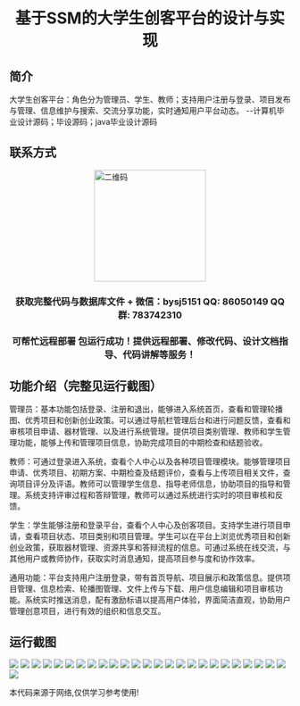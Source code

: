 <p><h1 align="center">基于SSM的大学生创客平台的设计与实现</h1></p>

## 简介
大学生创客平台：角色分为管理员、学生、教师；支持用户注册与登录、项目发布与管理、信息维护与搜索、交流分享功能，实时通知用户平台动态。    --计算机毕业设计源码；毕设源码；java毕业设计源码


## 联系方式
<img src="https://bs-1329754181.cos.ap-shanghai.myqcloud.com/wx.jpg" alt="二维码" style="display: block; margin: 0 auto;" width="200px">
<p><h3 align="center">获取完整代码与数据库文件 + 微信：bysj5151 QQ: 86050149 QQ群: 783742310</h3></p>
<p><h3 align="center">可帮忙远程部署 包运行成功！提供远程部署、修改代码、设计文档指导、代码讲解等服务！</h3></p>

## 功能介绍（完整见运行截图）
管理员：基本功能包括登录、注册和退出，能够进入系统首页，查看和管理轮播图、优秀项目和创新创业政策。可以通过导航栏管理后台和进行问题反馈，查看和审核项目申请、器材管理、以及进行系统管理。提供项目类别管理、教师和学生管理功能，能够上传和管理项目信息，协助完成项目的中期检查和结题验收。

教师：可通过登录进入系统，查看个人中心以及各种项目管理模块。能够管理项目申请、优秀项目、初期方案、中期检查及结题评价，查看与上传项目相关文件，查询项目评分及评语。教师可以管理学生信息、指导老师信息，协助项目的指导和管理。系统支持评审过程和答辩管理，教师可以通过系统进行实时的项目审核和反馈。

学生：学生能够注册和登录平台，查看个人中心及创客项目。支持学生进行项目申请，查看项目状态、项目类别和项目管理。学生可以在平台上浏览优秀项目和创新创业政策，获取器材管理、资源共享和答辩流程的信息。可通过系统在线交流，与其他用户或教师协作，获取实时消息通知，提高项目参与度和协作效率。

通用功能：平台支持用户注册登录，带有首页导航、项目展示和政策信息。提供项目管理、信息检索、轮播图管理、文件上传与下载、用户信息编辑和项目审核功能。系统实时推送消息，配有激励标语以提高用户体验，界面简洁直观，协助用户管理创意项目，进行有效的组织和信息交互。


## 运行截图
![](https://bs-1329754181.cos.ap-shanghai.myqcloud.com/ssm/UniversityMakerPlatform/img/001.jpg)
![](https://bs-1329754181.cos.ap-shanghai.myqcloud.com/ssm/UniversityMakerPlatform/img/002.jpg)
![](https://bs-1329754181.cos.ap-shanghai.myqcloud.com/ssm/UniversityMakerPlatform/img/003.jpg)
![](https://bs-1329754181.cos.ap-shanghai.myqcloud.com/ssm/UniversityMakerPlatform/img/004.jpg)
![](https://bs-1329754181.cos.ap-shanghai.myqcloud.com/ssm/UniversityMakerPlatform/img/005.jpg)
![](https://bs-1329754181.cos.ap-shanghai.myqcloud.com/ssm/UniversityMakerPlatform/img/006.jpg)
![](https://bs-1329754181.cos.ap-shanghai.myqcloud.com/ssm/UniversityMakerPlatform/img/007.jpg)
![](https://bs-1329754181.cos.ap-shanghai.myqcloud.com/ssm/UniversityMakerPlatform/img/008.jpg)
![](https://bs-1329754181.cos.ap-shanghai.myqcloud.com/ssm/UniversityMakerPlatform/img/009.jpg)
![](https://bs-1329754181.cos.ap-shanghai.myqcloud.com/ssm/UniversityMakerPlatform/img/010.jpg)
![](https://bs-1329754181.cos.ap-shanghai.myqcloud.com/ssm/UniversityMakerPlatform/img/011.jpg)
![](https://bs-1329754181.cos.ap-shanghai.myqcloud.com/ssm/UniversityMakerPlatform/img/012.jpg)
![](https://bs-1329754181.cos.ap-shanghai.myqcloud.com/ssm/UniversityMakerPlatform/img/013.jpg)
![](https://bs-1329754181.cos.ap-shanghai.myqcloud.com/ssm/UniversityMakerPlatform/img/014.jpg)
![](https://bs-1329754181.cos.ap-shanghai.myqcloud.com/ssm/UniversityMakerPlatform/img/015.jpg)
![](https://bs-1329754181.cos.ap-shanghai.myqcloud.com/ssm/UniversityMakerPlatform/img/016.jpg)
![](https://bs-1329754181.cos.ap-shanghai.myqcloud.com/ssm/UniversityMakerPlatform/img/017.jpg)
![](https://bs-1329754181.cos.ap-shanghai.myqcloud.com/ssm/UniversityMakerPlatform/img/018.jpg)
![](https://bs-1329754181.cos.ap-shanghai.myqcloud.com/ssm/UniversityMakerPlatform/img/019.jpg)
![](https://bs-1329754181.cos.ap-shanghai.myqcloud.com/ssm/UniversityMakerPlatform/img/020.jpg)
![](https://bs-1329754181.cos.ap-shanghai.myqcloud.com/ssm/UniversityMakerPlatform/img/021.jpg)
![](https://bs-1329754181.cos.ap-shanghai.myqcloud.com/ssm/UniversityMakerPlatform/img/022.jpg)
![](https://bs-1329754181.cos.ap-shanghai.myqcloud.com/ssm/UniversityMakerPlatform/img/023.jpg)
![](https://bs-1329754181.cos.ap-shanghai.myqcloud.com/ssm/UniversityMakerPlatform/img/024.jpg)
![](https://bs-1329754181.cos.ap-shanghai.myqcloud.com/ssm/UniversityMakerPlatform/img/025.jpg)
![](https://bs-1329754181.cos.ap-shanghai.myqcloud.com/ssm/UniversityMakerPlatform/img/026.jpg)

<p>本代码来源于网络,仅供学习参考使用!</p>
